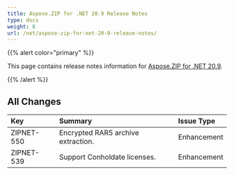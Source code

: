 ```yaml
---
title: Aspose.ZIP for .NET 20.9 Release Notes
type: docs
weight: 8
url: /net/aspose-zip-for-net-20-9-release-notes/
---
```


{{% alert color="primary" %}} 

This page contains release notes information for [Aspose.ZIP for .NET 20.9](https://downloads.aspose.com/zip/net/new-releases/aspose.zip-for-.net-20.9/).

{{% /alert %}} 


## **All Changes**

|**Key**|**Summary**|**Issue Type**|
| :- | :- | :- |
|ZIPNET-550|Encrypted RAR5 archive extraction.|Enhancement|
|ZIPNET-539|Support Conholdate licenses.|Enhancement|